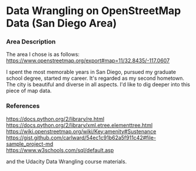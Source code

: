 # Data Wrangling on OpenStreetMap Data (San Diego Area)

### Area Description
The area I chose is as follows:
https://www.openstreetmap.org/export#map=11/32.8435/-117.0607

I spent the most memorable years in San Diego, pursued my graduate school degree, started my career. It's regarded as my second hometown. The city is beautiful and diverse in all aspects. I'd like to dig deeper into this piece of map data.


### References

https://docs.python.org/2/library/re.html  
https://docs.python.org/2/library/xml.etree.elementtree.html  
https://wiki.openstreetmap.org/wiki/Key:amenity#Sustenance  
https://gist.github.com/carlward/54ec1c91b62a5f911c42#file-sample_project-md  
https://www.w3schools.com/sql/default.asp

and the Udacity Data Wrangling course materials.
